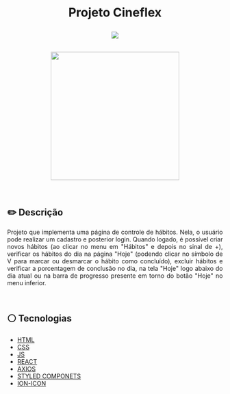 # <p align = "center"> Projeto Cineflex </p>
<p align = "center">
<img src="https://img.shields.io/badge/author-geisniwander-white?style=flat-square" />
</br>
<br/>

<p align = "center"> <img src="https://user-images.githubusercontent.com/115326392/208318947-61cccdbb-2a1a-44db-86c0-57aaa675720d.png" style="width:300px;"/></p>

</br>

## ✏️ Descrição
<p align="justify" >Projeto que implementa uma página de controle de hábitos. Nela, o usuário pode realizar um cadastro e posterior login. Quando logado, é possível criar novos hábitos (ao clicar no menu em "Hábitos" e depois no sinal de +), verificar os hábitos do dia na página "Hoje" (podendo clicar no símbolo de V para marcar ou desmarcar o hábito como concluído), excluir hábitos e verificar a porcentagem de conclusão no dia, na tela "Hoje" logo abaixo do dia atual ou na barra de progresso presente em torno do botão "Hoje" no menu inferior.</p>

</br>

##  <p align = "left"> :white_circle: Tecnologias</p>

- [HTML](https://developer.mozilla.org/pt-BR/docs/Web/HTML)
- [CSS](https://www.w3schools.com/css/)
- [JS](https://developer.mozilla.org/pt-BR/docs/Web/JavaScript)
- [REACT](https://pt-br.reactjs.org/)
- [AXIOS](https://axios-http.com/ptbr/docs/intro)
- [STYLED COMPONETS](https://styled-components.com/)
- [ION-ICON](https://ionic.io/ionicons)
</br>
